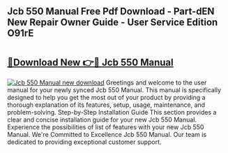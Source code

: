 ## Jcb 550 Manual Free Pdf Download - Part-dEN New Repair Owner Guide - User Service Edition O91rE

# <h2><a href="http://bc62061.oget.top/?id=Jcb+550+Manual">🔗Download New 👉🔴 Jcb 550 Manual</a></h2>

[![Jcb 550 Manual new download](https://i.imgur.com/5g1atiW.png)](http://bc62061.oget.top/?id=Jcb+550+Manual)
Greetings and welcome to the user manual for your newly synced Jcb 550 Manual. This manual is specifically designed to help you get the most out of your product by providing a thorough explanation of its features, setup, usage, maintenance, and problem-solving. Step-by-Step Installation Guide This section provides a clear and concise installation guide for your new Jcb 550 Manual. Experience the possibilities of list of features with your new Jcb 550 Manual. We're Committed to Excellence Jcb 550 Manual. Our team is dedicated to providing exceptional customer support.
